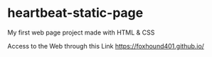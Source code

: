 # heartbeat-static-page
My first web page project made with HTML &amp; CSS

Access to the Web through this Link https://foxhound401.github.io/

